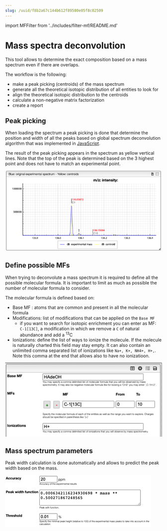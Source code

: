 ```yaml
---
slug: /uuid/f8b2a67c144b612f89580e05f8c02509
---
```


import MFFilter from '../includes/filter-mf/README.md'

# Mass spectra deconvolution

This tool allows to determine the exact composition based on a mass spectrum even if there are overlaps.

The workflow is the following:

- make a peak picking (centroids) of the mass spectrum
- generate all the theoretical isotopic distribution of all entities to look for
- align the theoretical isotopic distribution to the centroids
- calculate a non-negative matrix factorization
- create a report

## Peak picking

When loading the spectrum a peak picking is done that determine the position and width of all the peaks based on global spectrum deconvolution algorithm that was implemented in [JavaScript](https://github.com/mljs/global-spectral-deconvolution).

The result of the peak picking appears in the spectrum as yellow vertical lines. Note that the top of the peak is determined based on the 3 highest point and does not have to match an experimental point.

![centroids](centroids.png)

## Define possible MFs

When trying to deconvolute a mass spectrum it is required to define all the possible molecular formula. It is important to limit as much as possible the number of molecular formula to consider.

The molecular formula is defined based on:

- Base MF : atoms that are common and present in all the molecular formula
- Modifications: list of modifications that can be applied on the `Base MF`
  - if you want to search for isotopic enrichment you can enter as MF: `C-1[13C]`, a modification in which we remove a `C` of natural abundance and add a <sup>13</sup>C
- Ionizations: define the list of ways to ionize the molecule. If the molecule is naturally charted this field may stay empty. It can also contain an unlimited comma separated list of ionizations like `Na+, K+, NH4+, H+,`. Note this comma at the end that allows also to have no ionizatioon.

![preferences mf](prefs-mf.png)
<MFFilter />

## Mass spectrum parameters

Peak width calculation is done automatically and allows to predict the peak width based on the mass.

![preferences mass](prefs-mass.png)

